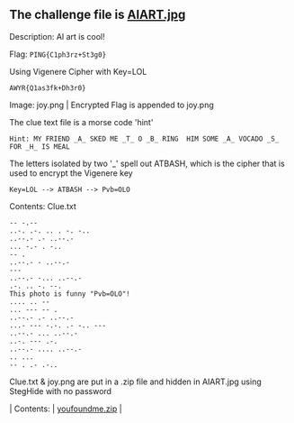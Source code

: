 ## The challenge file is [AIART.jpg](AIART.jpg)

Description: AI art is cool! 

Flag: `PING{C1ph3rz+St3g0}`

Using Vigenere Cipher with Key=LOL

`AWYR{Q1as3fk+Dh3r0}`

Image: joy.png | Encrypted Flag is appended to joy.png

The clue text file is a morse code 'hint'

`Hint: MY FRIEND _A_ SKED ME _T_ O _B_ RING  HIM SOME _A_ VOCADO _S_ FOR _H_ IS MEAL`

The letters isolated by two '_' spell out ATBASH, which is the cipher that is used to encrypt the Vigenere key

`Key=LOL --> ATBASH --> Pvb=OLO`

Contents: Clue.txt 
```
-- -.--
..-. .-. .. . -. -..
..--.- .- ..--.-
... -.- . -..
-- .
..--.- - ..--.-
---
..--.- -... ..--.-
.-. .. -. --.
This photo is funny "Pvb=OLO"!
.... .. --
... --- -- .
..--.- .- ..--.-
...- --- -.-. .- -.. ---
..--.- ... ..--.-
..-. --- .-.
..--.- .... ..--.-
.. ...
-- . .- .-..
```

Clue.txt & joy.png are put in a .zip file 
and hidden in AIART.jpg using StegHide with no password

| Contents: | [youfoundme.zip](contents/youfoundme.zip) |


